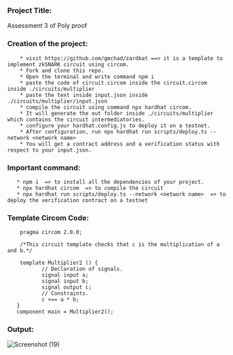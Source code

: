 ### Project Title:
Assessment 3 of Poly proof

### Creation of the project:
        * visit https://github.com/gmchad/zardkat ==> it is a template to implement zkSNARK circuit using circom.
        * Fork and clone this repo.
        * Open the terminal and write command npm i
        * paste the code of circuit.circom inside the circuit.circom inside ./circuits/multiplier
        * paste the text inside input.json inside ./circuits/multiplier/input.json
        * compile the circuit using command npx hardhat circom.
        * It will generate the out folder inside ./circuits/multiplier which contains the circuit intermediatories.
        * configure your hardhat.config.js to deploy it on a testnet.
        * After configuration, run npx hardhat run scripts/deploy.ts --network <network name>
        * You will get a contract address and a verification status with respect to your input.json.

### Important command: 
       * npm i  => to install all the dependencies of your project.
       * npx hardhat circom  => to compile the circuit
       * npx hardhat run scripts/deploy.ts --network <network name>  => to deploy the verification contract on a testnet

### Template Circom Code:
        pragma circom 2.0.0;
        
        /*This circuit template checks that c is the multiplication of a and b.*/  
       
        template Multiplier2 () {  
               // Declaration of signals.  
               signal input a;  
               signal input b;  
               signal output c;  
               // Constraints.  
               c <== a * b;  
       }
       component main = Multiplier2();

### Output:
![Screenshot (19)](https://github.com/user-attachments/assets/748a0431-26a6-40a5-9b68-ca1954a80f36)


